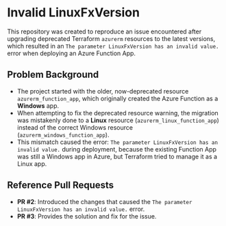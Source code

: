 # Invalid LinuxFxVersion

This repository was created to reproduce an issue encountered after upgrading deprecated Terraform `azurerm` resources to the latest versions, which resulted in an `The parameter LinuxFxVersion has an invalid value.` error when deploying an Azure Function App.

## Problem Background

- The project started with the older, now-deprecated resource `azurerm_function_app`, which originally created the Azure Function as a **Windows** app.
- When attempting to fix the deprecated resource warning, the migration was mistakenly done to a **Linux** resource (`azurerm_linux_function_app`) instead of the correct Windows resource (`azurerm_windows_function_app`).
- This mismatch caused the error: `The parameter LinuxFxVersion has an invalid value.` during deployment, because the existing Function App was still a Windows app in Azure, but Terraform tried to manage it as a Linux app.

## Reference Pull Requests

- **PR #2**: Introduced the changes that caused the `The parameter LinuxFxVersion has an invalid value.` error.
- **PR #3**: Provides the solution and fix for the issue.
